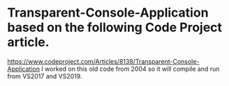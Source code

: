 # Transparent-Console-Application based on the following Code Project article. 
https://www.codeproject.com/Articles/8138/Transparent-Console-Application
I worked on this old code from 2004 so it will compile and run from VS2017 and VS2019.
